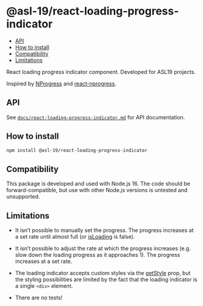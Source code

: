 # @asl-19/react-loading-progress-indicator

- [API](#api)
- [How to install](#how-to-install)
- [Compatibility](#compatibility)
- [Limitations](#limitations)

React loading progress indicator component. Developed for ASL19 projects.

Inspired by [NProgress](https://github.com/rstacruz/nprogress) and [react-nprogress](https://github.com/tanem/react-nprogress).

## API

See [`docs/react-loading-progress-indicator.md`](./docs/react-loading-progress-indicator.md) for API documentation.

## How to install

```sh
npm install @asl-19/react-loading-progress-indicator
```

## Compatibility

This package is developed and used with Node.js 16. The code should be forward-compatible, but use with other Node.js versions is untested and unsupported.

## Limitations

* It isn’t possible to manually set the progress. The progress increases at a set rate until almost full (or [isLoading](./docs/react-loading-progress-indicator.loadingprogressindicatorprops.isLoading.md) is false).

* It isn’t possible to adjust the rate at which the progress increases (e.g. slow down the loading progress as it approaches 1). The progress increases at a set rate.

* The loading indicator accepts custom styles via the [getStyle](./docs/react-loading-progress-indicator.loadingprogressindicatorprops.getstyle.md) prop, but the styling possibilities are limited by the fact that the loading indicator is a single `<div>` element.

* There are no tests!
